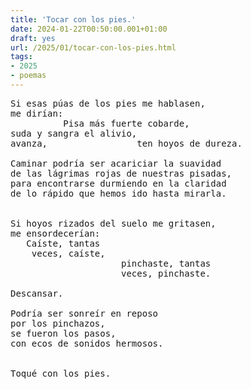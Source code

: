 ```yaml
---
title: 'Tocar con los pies.'
date: 2024-01-22T00:50:00.001+01:00
draft: yes
url: /2025/01/tocar-con-los-pies.html
tags: 
- 2025
- poemas
---
```


<pre>
Si esas púas de los pies me hablasen,  
me dirían:  
          Pisa más fuerte cobarde,  
suda y sangra el alivio,  
avanza,                 ten hoyos de dureza.  

Caminar podría ser acariciar la suavidad  
de las lágrimas rojas de nuestras pisadas,
para encontrarse durmiendo en la claridad
de lo rápido que hemos ido hasta mirarla.


Si hoyos rizados del suelo me gritasen,  
me ensordecerían:
   Caíste, tantas  
    veces, caíste,  
                     pinchaste, tantas  
                     veces, pinchaste.  
                          
Descansar.

Podría ser sonreír en reposo  
por los pinchazos,
se fueron los pasos, 
con ecos de sonidos hermosos.


Toqué con los pies.
</pre>
